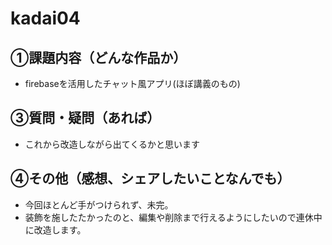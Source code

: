 # kadai04
## ①課題内容（どんな作品か）
- firebaseを活用したチャット風アプリ(ほぼ講義のもの)

## ③質問・疑問（あれば）
- これから改造しながら出てくるかと思います

## ④その他（感想、シェアしたいことなんでも）
- 今回ほとんど手がつけられず、未完。
- 装飾を施したたかったのと、編集や削除まで行えるようにしたいので連休中に改造します。

